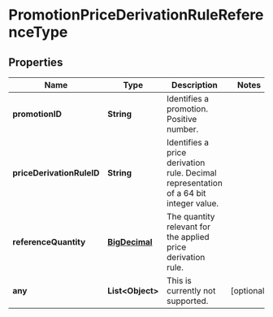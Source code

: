 # PromotionPriceDerivationRuleReferenceType

## Properties
Name | Type | Description | Notes
------------ | ------------- | ------------- | -------------
**promotionID** | **String** | Identifies a promotion. Positive number. | 
**priceDerivationRuleID** | **String** | Identifies a price derivation rule. Decimal representation of a 64 bit integer value. | 
**referenceQuantity** | [**BigDecimal**](BigDecimal.md) | The quantity relevant for the applied price derivation rule. | 
**any** | **List&lt;Object&gt;** | This is currently not supported. |  [optional]

